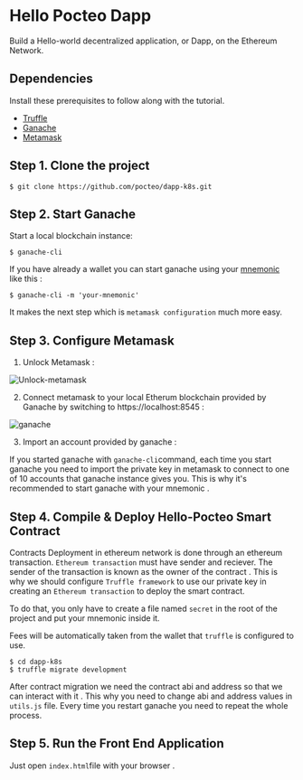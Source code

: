 # Hello Pocteo Dapp
Build a Hello-world decentralized application, or Dapp, on the Ethereum Network.

## Dependencies
Install these prerequisites to follow along with the tutorial. 

- [Truffle](https://github.com/trufflesuite/truffle)
- [Ganache](https://www.npmjs.com/package/ganache-cli)
- [Metamask](https://metamask.io/)

## Step 1. Clone the project
```
$ git clone https://github.com/pocteo/dapp-k8s.git
```
## Step 2. Start Ganache
Start a local blockchain instance:
```
$ ganache-cli
```
If you have already a wallet you can start ganache using your [mnemonic](https://blog.blockchain.com/2015/10/27/understanding-mnemonics-and-the-blockchain-wallet/) like this :
```
$ ganache-cli -m 'your-mnemonic'
```
It makes the next step which is `metamask configuration` much more easy.

## Step 3. Configure Metamask

1. Unlock Metamask :


![Unlock-metamask](https://miro.medium.com/max/359/1*ym2Y3hcop0aoPM2UOPy8GA.png)

2. Connect metamask to your local Etherum blockchain provided by Ganache by switching to https://localhost:8545 :


![ganache](https://i.stack.imgur.com/RaR7P.png)

3. Import an account provided by ganache :

If you started ganache with `ganache-cli`command, each time you start ganache you need to import the private key in metamask to connect to one of 10 accounts that ganache instance gives you. This is why it's recommended to start ganache with your mnemonic .

## Step 4. Compile & Deploy Hello-Pocteo Smart Contract

Contracts Deployment in ethereum network is done through an ethereum transaction. `Ethereum transaction` must have sender and reciever. The sender of the transaction is known as the owner of the contract . This is why we should configure `Truffle framework` to use our private key in creating an `Ethereum transaction` to deploy the smart contract.

To do that, you only have to create a file named `secret` in the root of the project and put your mnemonic inside it.

Fees will be automatically taken from the wallet that `truffle` is configured to use.

```
$ cd dapp-k8s
$ truffle migrate development
```
After contract migration we need the contract abi and address so that we can interact with it .
This why you need to change abi and address values in `utils.js` file. Every time you restart ganache you need to repeat the whole process. 

## Step 5. Run the Front End Application

Just open `index.html`file with your browser .
